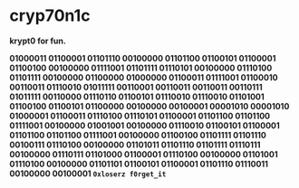 # cryp70n1c
**krypt0 for fun.**

**01000011 01100001 01101110 00100000 01101100 01100101 01100001 01100100 00100000 01111001 01101111 01110101 00100000 01110100 01101111 00100000 01100000 01000000 01100011 01111001 01100010 00110011 01110010 01011111 00110001 00110011 00110011 00110111 01011111 00110000 01110110 01100101 01110010 01110010 01101001 01100100 01100101 01100000 00100000 00100001 00001010 00001010 01000001 01100011 01110100 01110101 01100001 01101100 01101100 01111001 00100000 01001001 00100000 01110010 01100101 01100001 01101100 01101100 01111001 00100000 01100100 01101111 01101110 00100111 01110100 00100000 01101011 01101110 01101111 01110111 00100000 01110111 01101000 01100001 01110100 00100000 01101001 01110100 00100000 01101101 01100101 01100001 01101110 01110011 00100000 00100001 `0xloserz f0rget_it`**

